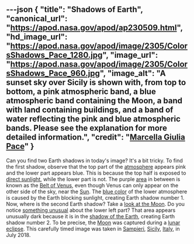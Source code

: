 ---json
{
  "title": "Shadows of Earth",
  "canonical_url": "https://apod.nasa.gov/apod/ap230509.html",
  "hd_image_url": "https://apod.nasa.gov/apod/image/2305/ColorsShadows_Pace_1280.jpg",
  "image_url": "https://apod.nasa.gov/apod/image/2305/ColorsShadows_Pace_960.jpg",
  "image_alt": "A sunset sky over Sicily is shown with, from top to bottom, a pink atmospheric band, a blue atmospheric band containing the Moon, a band with land containing buildings, and a band of water reflecting the pink and blue atmospheric bands. Please see the explanation for more detailed information.",
  "credit": "[Marcella Giulia Pace](https://www.instagram.com/marcella_giulia_pace/)"
}
---

Can you find two Earth shadows in today's image? It's a bit tricky. To find the first shadow, observe that the top part of the [atmosphere](https://spaceplace.nasa.gov/atmosphere/en/) appears pink and the lower part appears blue. This is because the top half is exposed to [direct sunlight](https://apod.nasa.gov/apod/ap220727.html), while the lower part is not. The purple [area](https://apod.nasa.gov/apod/ap100404.html) in between is known as the [Belt of Venus](https://en.wikipedia.org/wiki/Belt_of_Venus), even though Venus can only appear on the other side of the sky, near the [Sun](https://solarsystem.nasa.gov/solar-system/sun/overview/). The [blue color](https://apod.nasa.gov/apod/ap191011.html) of the lower atmosphere is caused by the Earth blocking sunlight, creating Earth shadow number 1. Now, where is the second Earth shadow? Take a [look at the Moon](https://apod.nasa.gov/apod/ap220612.html). Do you notice [something unusual](https://www.intermountainpet.com/hubfs/Blog_Images/Dogs-tilting-their-heads.jpg) about the lower left part? That area appears unusually dark because it is in the [shadow of the Earth](https://apod.nasa.gov/apod/ap211201.html), creating Earth shadow number 2. To be precise, the [Moon](https://moon.nasa.gov/) was captured during a [lunar eclipse](https://apod.nasa.gov/apod/ap180802.html). This carefully timed image was taken in [Sampieri](https://youtu.be/yt3cXQbrvi8), [Sicily](https://en.wikipedia.org/wiki/Sicily), [Italy](https://en.wikipedia.org/wiki/Italy), in July 2018.
